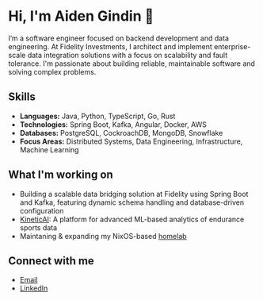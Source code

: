 # Hi, I'm Aiden Gindin 👋

I’m a software engineer focused on backend development and data engineering. 
At Fidelity Investments, I architect and implement enterprise-scale data integration solutions with a focus on scalability and fault tolerance. 
I'm passionate about building reliable, maintainable software and solving complex problems.

## Skills

- **Languages:** Java, Python, TypeScript, Go, Rust
- **Technologies:** Spring Boot, Kafka, Angular, Docker, AWS
- **Databases:** PostgreSQL, CockroachDB, MongoDB, Snowflake
- **Focus Areas:** Distributed Systems, Data Engineering, Infrastructure, Machine Learning

## What I'm working on

- Building a scalable data bridging solution at Fidelity using Spring Boot and Kafka, featuring dynamic schema handling and database-driven configuration
- [KineticAI](https://github.com/aidengindin/KineticAI): A platform for advanced ML-based analytics of endurance sports data
- Maintaning & expanding my NixOS-based [homelab](https://github.com/aidengindin/nixos-config)

## Connect with me

- [Email](mailto:aiden@aidengindin.com)
- [LinkedIn](https://www.linkedin.com/in/aidengindin/)

<!--
**aidengindin/aidengindin** is a ✨ _special_ ✨ repository because its `README.md` (this file) appears on your GitHub profile.

Here are some ideas to get you started:

- 🔭 I’m currently working on ...
- 🌱 I’m currently learning ...
- 👯 I’m looking to collaborate on ...
- 🤔 I’m looking for help with ...
- 💬 Ask me about ...
- 📫 How to reach me: ...
- 😄 Pronouns: ...
- ⚡ Fun fact: ...
-->
